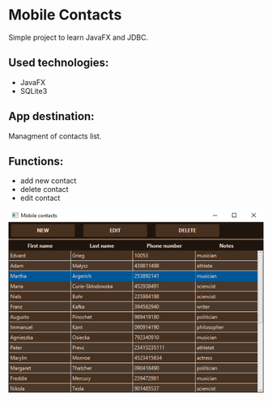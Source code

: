 # Mobile Contacts
Simple project to learn JavaFX and JDBC.

## Used technologies:
- JavaFX
- SQLite3

## App destination:
Managment of contacts list.

## Functions:
- add new contact
- delete contact
- edit contact

![overview](https://raw.githubusercontent.com/wojciech-pawlik/Mobile-Contacts/master/screenshots/scene.png)
